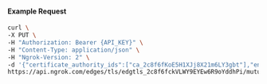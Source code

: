 <!-- Code generated for API Clients. DO NOT EDIT. -->

#### Example Request

```bash
curl \
-X PUT \
-H "Authorization: Bearer {API_KEY}" \
-H "Content-Type: application/json" \
-H "Ngrok-Version: 2" \
-d '{"certificate_authority_ids":["ca_2c8f6fKoE5H1XJj8X21m6LY3gbt"],"enabled":true}' \
https://api.ngrok.com/edges/tls/edgtls_2c8f6fckVLWY9EYEw6R9oYddhPi/mutual_tls
```
